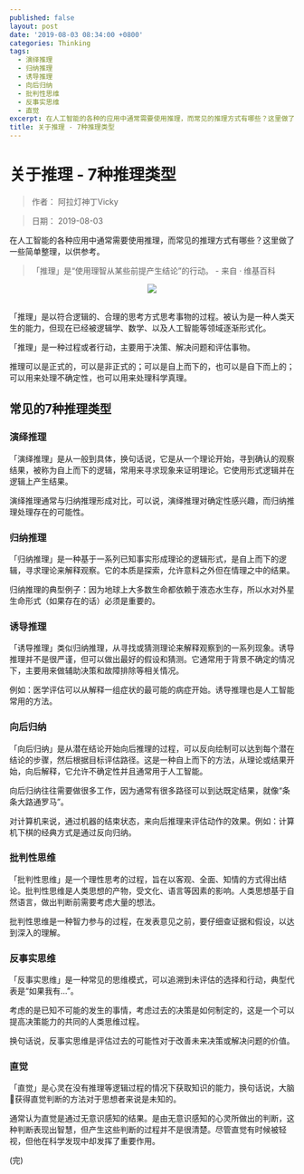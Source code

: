 ```yaml
---
published: false
layout: post
date: '2019-08-03 08:34:00 +0800'
categories: Thinking
tags:
  - 演绎推理
  - 归纳推理
  - 诱导推理
  - 向后归纳
  - 批判性思维
  - 反事实思维
  - 直觉
excerpt: 在人工智能的各种的应用中通常需要使用推理，而常见的推理方式有哪些？这里做了一些简单整理，以供参考。
title: 关于推理 - 7种推理类型
---
```

# 关于推理 - 7种推理类型

> 作者： 阿拉灯神丁Vicky

> 日期： 2019-08-03


在人工智能的各种应用中通常需要使用推理，而常见的推理方式有哪些？这里做了一些简单整理，以供参考。


> 「推理」是“使用理智从某些前提产生结论”的行动。    - 来自 · 维基百科

<div align="center"><img src="https://www.bobinsun.cn/assets/images/reasoning-01.jpg"/></div>
<br>

「推理」是以符合逻辑的、合理的思考方式思考事物的过程。被认为是一种人类天生的能力，但现在已经被逻辑学、数学、以及人工智能等领域逐渐形式化。


「推理」是一种过程或者行动，主要用于决策、解决问题和评估事物。

推理可以是正式的，可以是非正式的；可以是自上而下的，也可以是自下而上的；可以用来处理不确定性，也可以用来处理科学真理。


## 常见的7种推理类型


### 演绎推理

「演绎推理」是从一般到具体，换句话说，它是从一个理论开始，寻到确认的观察结果，被称为自上而下的逻辑，常用来寻求现象来证明理论。它使用形式逻辑并在逻辑上产生结果。

演绎推理通常与归纳推理形成对比，可以说，演绎推理对确定性感兴趣，而归纳推理处理存在的可能性。

### 归纳推理

「归纳推理」是一种基于一系列已知事实形成理论的逻辑形式，是自上而下的逻辑，寻求理论来解释观察。它的本质是探索，允许意料之外但在情理之中的结果。

归纳推理的典型例子：因为地球上大多数生命都依赖于液态水生存，所以水对外星生命形式（如果存在的话）必须是重要的。

### 诱导推理

「诱导推理」类似归纳推理，从寻找或猜测理论来解释观察到的一系列现象。诱导推理并不是很严谨，但可以做出最好的假设和猜测。它通常用于背景不确定的情况下，主要用来做辅助决策和故障排除等相关情况。

例如：医学评估可以从解释一组症状的最可能的病症开始。诱导推理也是人工智能常用的方法。

### 向后归纳

「向后归纳」是从潜在结论开始向后推理的过程，可以反向绘制可以达到每个潜在结论的步骤，然后根据目标评估路径。这是一种自上而下的方法，从理论或结果开始，向后解释，它允许不确定性并且通常用于人工智能。

向后归纳往往需要做很多工作，因为通常有很多路径可以到达既定结果，就像“条条大路通罗马”。

对计算机来说，通过机器的结束状态，来向后推理来评估动作的效果。例如：计算机下棋的经典方式是通过反向归纳。

### 批判性思维

「批判性思维」是一个理性思考的过程，旨在以客观、全面、知情的方式得出结论。批判性思维是人类思想的产物，受文化、语言等因素的影响。人类思想基于自然语言，做出判断前需要考虑大量的想法。

批判性思维是一种智力参与的过程，在发表意见之前，要仔细查证据和假设，以达到深入的理解。

### 反事实思维

「反事实思维」是一种常见的思维模式，可以追溯到未评估的选择和行动，典型代表是“如果我有...”。

考虑的是已知不可能的发生的事情，考虑过去的决策是如何制定的，这是一个可以提高决策能力的共同的人类思维过程。

换句话说，反事实思维是评估过去的可能性对于改善未来决策或解决问题的价值。

### 直觉

「直觉」是心灵在没有推理等逻辑过程的情况下获取知识的能力，换句话说，大脑🧠获得直觉判断的方法对于思想者来说是未知的。

通常认为直觉是通过无意识感知的结果。是由无意识感知的心灵所做出的判断，这种判断表现出智慧，但产生这些判断的过程并不是很清楚。尽管直觉有时候被轻视，但他在科学发现中却发挥了重要作用。

(完)


